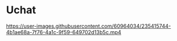 # Uchat

https://user-images.githubusercontent.com/60964034/235415744-4b1ae68a-7f76-4a1c-9f59-649702d13b5c.mp4
